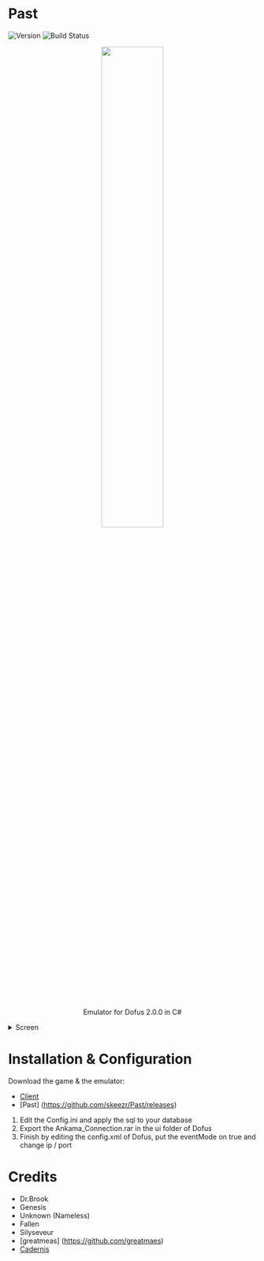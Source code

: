 # Past
![Version](https://img.shields.io/badge/Version-0.1.5-green.svg) ![Build Status](https://img.shields.io/badge/build-passing-green.svg)

<p align="center"><img src="http://puu.sh/tkLA3/0bf0a25cbc.jpg" width="50%"><br>Emulator for Dofus 2.0.0 in C#</p>

<details> 
  <summary>Screen</summary>
    ![Image](http://puu.sh/pe8UH/bdf43aadbb.jpg)
    ![Image](http://puu.sh/pM8rN/ff3fdbcddf.jpg)
    ![Image](http://puu.sh/rdBi4/c6563f6df0.jpg)
</details>

# Installation & Configuration
Download the game & the emulator:
- [Client](https://mega.nz/#!L4wSWTBI!QMR2QK2BvwJ3Xj9VdgVQ3EFbBfHtwf9vxsPONx3A8tg)
- [Past] (https://github.com/skeezr/Past/releases)

1. Edit the Config.ini and apply the sql to your database
2. Export the Ankama_Connection.rar in the ui folder of Dofus
3. Finish by editing the config.xml of Dofus, put the eventMode on true and change ip / port

# Credits
* Dr.Brook
* Genesis
* Unknown (Nameless)
* Fallen
* Silyseveur
* [greatmeas] (https://github.com/greatmaes)
* [Cadernis](https://cadernis.fr/index.php)
